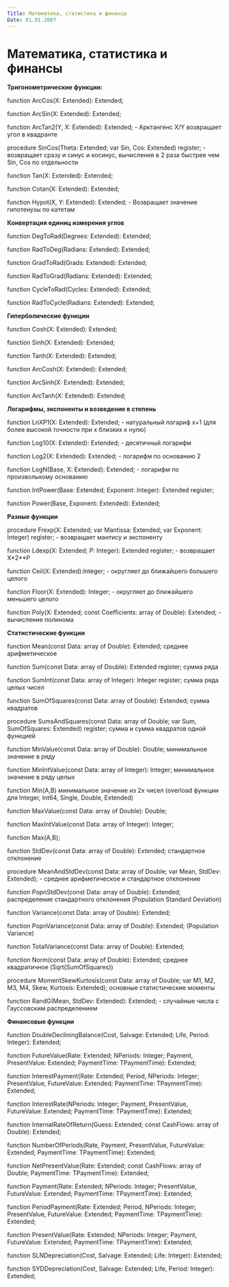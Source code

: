 ```yaml
---
Title: Математика, статистика и финансы
Date: 01.01.2007
---
```



Математика, статистика и финансы
================================

**Тригонометрические функции:**

function ArcCos(X: Extended): Extended;

function ArcSin(X: Extended): Extended;

function ArcTan2(Y, X: Extended): Extended; - Арктангенс X/Y возвращает угол в квадранте

procedure SinCos(Theta: Extended; var Sin, Cos: Extended) register; - возвращает сразу и синус и косинус, вычисления в 2 раза быстрее чем Sin, Cos по отдельности

function Tan(X: Extended): Extended;

function Cotan(X: Extended): Extended;

function Hypot(X, Y: Extended): Extended; - Возвращает значение гипотенузы по катетам

**Конвертация единиц измерения углов**

function DegToRad(Degrees: Extended): Extended;

function RadToDeg(Radians: Extended): Extended; 

function GradToRad(Grads: Extended): Extended; 

function RadToGrad(Radians: Extended): Extended;

function CycleToRad(Cycles: Extended): Extended;

function RadToCycle(Radians: Extended): Extended;

**Гиперболические функции**

function Cosh(X: Extended): Extended;

function Sinh(X: Extended): Extended;

function Tanh(X: Extended): Extended;

function ArcCosh(X: Extended): Extended;

function ArcSinh(X: Extended): Extended;

function ArcTanh(X: Extended): Extended;

**Логарифмы, экспоненты и возведение в степень**

function LnXP1(X: Extended): Extended; - натуральный логариф x+1 (для более высокой точности при x близких к нулю)

function Log10(X: Extended): Extended; - десятичный логарифм

function Log2(X: Extended): Extended;  - логарифм по основанию 2

function LogN(Base, X: Extended): Extended; - логарифм по произвольному основанию

function IntPower(Base: Extended; Exponent: Integer): Extended register;

function Power(Base, Exponent: Extended): Extended;

**Разные функции**

procedure Frexp(X: Extended; var Mantissa: Extended; var Exponent: Integer) register; - возвращает мантису и экспоненту

function Ldexp(X: Extended; P: Integer): Extended register; - возвращает X\*2\*\*P

function Ceil(X: Extended):Integer; - округляет до ближайшего большего целого

function Floor(X: Extended): Integer; - округляет до ближайшего меньшего целого

function Poly(X: Extended; const Coefficients: array of Double): Extended; - вычисление полинома

**Статистические функции**

function Mean(const Data: array of Double): Extended; среднее арифметическое

function Sum(const Data: array of Double): Extended register; сумма ряда

function SumInt(const Data: array of Integer): Integer register; сумма ряда целых чисел

function SumOfSquares(const Data: array of Double): Extended; сумма квадратов

procedure SumsAndSquares(const Data: array of Double; var Sum, SumOfSquares: Extended) register; сумма и сумма квадратов одной функцией

function MinValue(const Data: array of Double): Double; минимальное значение в ряду

function MinIntValue(const Data: array of Integer): Integer; минимальное значение в ряду целых

function Min(A,B) минимальное значение из 2х чисел (overload функции для Integer, Int64, Single, Double, Extended)

function MaxValue(const Data: array of Double): Double;

function MaxIntValue(const Data: array of Integer): Integer;

function Max(A,B);

function StdDev(const Data: array of Double): Extended; стандартное отклонение

procedure MeanAndStdDev(const Data: array of Double; var Mean, StdDev: Extended); - среднее арифметическое и стандартное отклонение

function PopnStdDev(const Data: array of Double): Extended; распределение стандартного отклонения (Population Standard Deviation)

function Variance(const Data: array of Double): Extended;

function PopnVariance(const Data: array of Double): Extended; (Population Variance)

function TotalVariance(const Data: array of Double): Extended;

function Norm(const Data: array of Double): Extended; среднее квадратичное (Sqrt(SumOfSquares))

procedure MomentSkewKurtosis(const Data: array of Double; var M1, M2, M3, M4, Skew, Kurtosis: Extended); основные статистические моменты

function RandG(Mean, StdDev: Extended): Extended; - случайные числа с Гауссовским распределением

**Финансовые функции**

function DoubleDecliningBalance(Cost, Salvage: Extended;  Life, Period: Integer): Extended;

function FutureValue(Rate: Extended; NPeriods: Integer; Payment, PresentValue:  Extended; PaymentTime: TPaymentTime): Extended;

function InterestPayment(Rate: Extended; Period, NPeriods: Integer; PresentValue, FutureValue: Extended; PaymentTime: TPaymentTime): Extended;

function InterestRate(NPeriods: Integer; Payment, PresentValue, FutureValue: Extended; PaymentTime: TPaymentTime): Extended;

function InternalRateOfReturn(Guess: Extended; const CashFlows: array of Double): Extended;

function NumberOfPeriods(Rate, Payment, PresentValue, FutureValue: Extended; PaymentTime: TPaymentTime): Extended;

function NetPresentValue(Rate: Extended; const CashFlows: array of Double; PaymentTime: TPaymentTime): Extended;

function Payment(Rate: Extended; NPeriods: Integer; PresentValue, FutureValue: Extended; PaymentTime: TPaymentTime): Extended;

function PeriodPayment(Rate: Extended; Period, NPeriods: Integer; PresentValue, FutureValue: Extended; PaymentTime: TPaymentTime): Extended;

function PresentValue(Rate: Extended; NPeriods: Integer; Payment, FutureValue: Extended; PaymentTime: TPaymentTime): Extended;

function SLNDepreciation(Cost, Salvage: Extended; Life: Integer): Extended;

function SYDDepreciation(Cost, Salvage: Extended; Life, Period: Integer): Extended;
